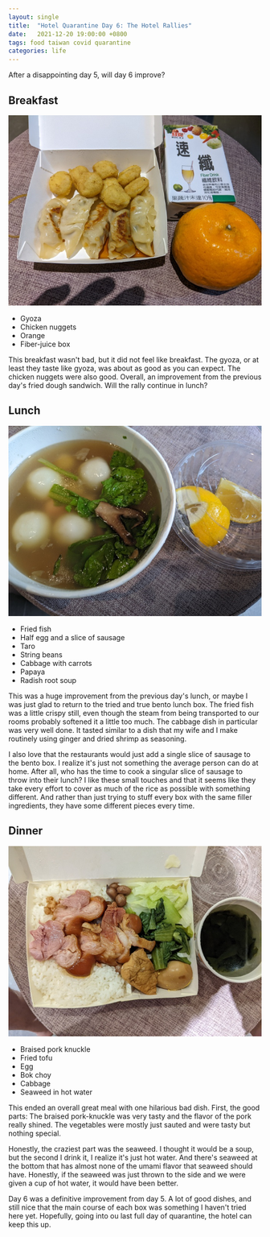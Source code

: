 ```yaml
---
layout: single
title:  "Hotel Quarantine Day 6: The Hotel Rallies"
date:   2021-12-20 19:00:00 +0800
tags: food taiwan covid quarantine
categories: life
---
```


After a disappointing day 5, will day 6 improve?

## Breakfast

![breakfast](/assets/taiwan_2021/day6_meal1.jpg)
* Gyoza
* Chicken nuggets
* Orange
* Fiber-juice box

This breakfast wasn't bad, but it did not feel like breakfast. The gyoza, or at least
they taste like gyoza, was about as good as you can expect. The chicken nuggets were
also good. Overall, an improvement from the previous day's fried dough sandwich. Will
the rally continue in lunch?


## Lunch

![lunch](/assets/taiwan_2021/day7_meal2.jpg)
* Fried fish
* Half egg and a slice of sausage
* Taro
* String beans
* Cabbage with carrots
* Papaya
* Radish root soup

This was a huge improvement from the previous day's lunch, or maybe I was just glad to
return to the tried and true bento lunch box. The fried fish was a little crispy still,
even though the steam from being transported to our rooms probably softened it a little
too much. The cabbage dish in particular was very well done. It tasted similar to a dish
that my wife and I make routinely using ginger and dried shrimp as seasoning.

I also love that the restaurants would just add a single slice of sausage to the bento
box. I realize it's just not something the average person can do at home. After all,
who has the time to cook a singular slice of sausage to throw into their lunch? I like
these small touches and that it seems like they take every effort to cover as much of the rice
as possible with something different. And rather than just trying to stuff every box with
the same filler ingredients, they have some different pieces every time.

## Dinner

![dinner-main](/assets/taiwan_2021/day6_meal3.jpg)
* Braised pork knuckle
* Fried tofu
* Egg
* Bok choy
* Cabbage
* Seaweed in hot water

This ended an overall great meal with one hilarious bad dish.
First, the good parts: The braised pork-knuckle was very tasty and the flavor of the
pork really shined. The vegetables were mostly just sauted and were tasty but nothing special.

Honestly, the craziest part was the seaweed. I thought it would be a soup, but the second
I drink it, I realize it's just hot water. And there's seaweed at the bottom that has
almost none of the umami flavor that seaweed should have. Honestly, if the seaweed
was just thrown to the side and we were given a cup of hot water, it would have been
better.

Day 6 was a definitive improvement from day 5. A lot of good dishes, and still nice that
the main course of each box was something I haven't tried here yet. Hopefully, going
into ou last full day of quarantine, the hotel can keep this up.